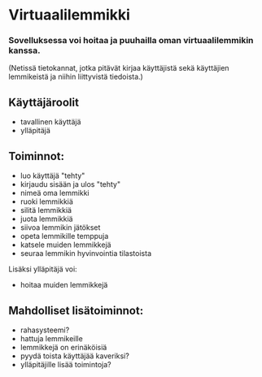 # Virtuaalilemmikki

### Sovelluksessa voi hoitaa ja puuhailla oman virtuaalilemmikin kanssa.
(Netissä tietokannat, jotka pitävät kirjaa käyttäjistä sekä käyttäjien lemmikeistä ja niihin liittyvistä tiedoista.)
## Käyttäjäroolit
- tavallinen käyttäjä
- ylläpitäjä

## Toiminnot:
- luo käyttäjä "tehty"
- kirjaudu sisään ja ulos "tehty"
- nimeä oma lemmikki
- ruoki lemmikkiä
- silitä lemmikkiä
- juota lemmikkiä
- siivoa lemmikin jätökset
- opeta lemmikille temppuja
- katsele muiden lemmikkejä
- seuraa lemmikin hyvinvointia tilastoista

Lisäksi ylläpitäjä voi:
- hoitaa muiden lemmikkejä

## Mahdolliset lisätoiminnot:
- rahasysteemi?
- hattuja lemmikeille
- lemmikkejä on erinäköisiä
- pyydä toista käyttäjää kaveriksi?
- ylläpitäjille lisää toimintoja?
